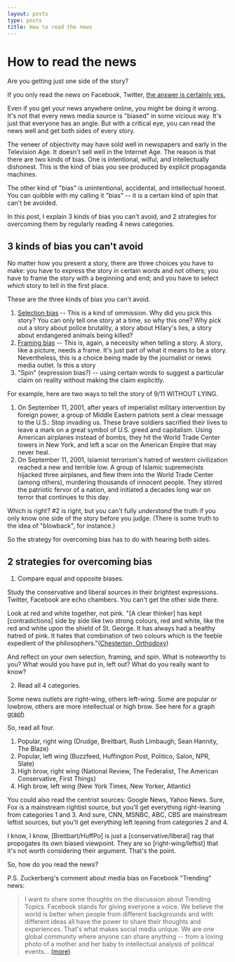 ```yaml
---
layout: posts
type: posts
title: How to read the news
---
```


# How to read the news

Are you getting just one side of the story? 

If you only read the news on Facebook, Twitter, [the answer is certainly yes.](https://www.rt.com/news/328177-facebook-narrow-minded-study/)

Even if you get your news anywhere online, you might be doing it wrong. It's not that every news media source is "biased" in some vicious way. It's just that everyone has an angle. But with a critical eye, you can read the news well and get both sides of every story.  

The veneer of objectivity may have sold well in newspapers and early in the Television Age. It doesn't sell well in the Internet Age. The reason is that there are two kinds of bias. One is intentional, wilful, and intellectually dishonest. This is the kind of bias you see produced by explicit propaganda machines. 

The other kind of "bias" is unintentional, accidental, and intellectual honest. You can quibble with my calling it "bias" -- it is a certain kind of spin that can't be avoided. 

In this post, I explain 3 kinds of bias you can't avoid, and 2 strategies for overcoming them by regularly reading 4 news categories. 


## 3 kinds of bias you can't avoid

No matter how you present a story, there are three choices you have to make: you have to express the story in certain words and not others; you have to frame the story with a beginning and end; and you have to select *which* story to tell in the first place. 

These are the three kinds of bias you can't avoid. 

1. [Selection bias](http://rationalwiki.org/wiki/Selection_bias) -- This is a kind of ommission. Why did you pick this story? You can only tell one story at a time, so why this one? Why pick out a story about police brutality, a story about Hilary's lies, a story about endangered animals being killed? 
2. [Framing bias](https://en.wikipedia.org/wiki/Framing_effect_(psychology)) -- This is, again, a necessity when telling a story. A story, like a picture, needs a frame. It's just part of what it means to be a story. Nevertheless, this is a choice being made by the journalist or news media outlet. Is this a story 
3. "Spin" (expression bias?) -- using certain words to suggest a particular claim on reality without making the claim explicitly. 


For example, here are two ways to tell the story of 9/11 WITHOUT LYING. 

1. On September 11, 2001, after years of imperialist military intervention by foreign power, a group of Middle Eastern patriots sent a clear message to the U.S.: Stop invading us. These brave soldiers sacrified their lives to leave a mark on a great symbol of U.S. greed and capitalism. Using American airplanes instead of bombs, they hit the World Trade Center towers in New York, and left a scar on the American Empire that may never heal. 
2. On September 11, 2001, Islamist terrorism's hatred of western civilization reached a new and terrible low. A group of Islamic supremecists hijacked three airplanes, and flew them into the World Trade Center (among others), murdering thousands of innocent people. They stirred the patriotic fervor of a nation, and initiated a decades long war on terror that continues to this day. 

Which is right? #2 is right, but you can't fully *understand* the truth if you only know one side of the story before you judge. (There is some truth to the idea of "blowback", for instance.)

So the strategy for overcoming bias has to do with hearing both sides.

## 2 strategies for overcoming bias

1. Compare equal and opposite biases.  

Study the conservative and liberal sources in their brightest expressions. Twitter, Facebook are echo chambers. You can't get the other side there.

Look at red and white together, not pink.   "[A clear thinker] has kept [contradictions] side by side like two strong colours, red and white, like the red and white upon the shield of St. George. It has always had a healthy hatred of pink. It hates that combination of two colours which is the feeble expedient of the philosophers."([Chesterton, Orthodoxy](http://www.leaderu.com/cyber/books/orthodoxy/ch6.html))

And reflect on your own selection, framing, and spin. What is noteworthy to you? What would you have put in, left out? What do you really want to know? 


2. Read all 4 categories. 

Some news outlets are right-wing, others left-wing. Some are popular or lowbrow, others are more intellectual or high brow. See here for a graph [graph](http://www.businessinsider.com/what-your-preferred-news-outlet-says-about-your-political-ideology-2014-10)

So, read all four.

1. Popular, right wing (Drudge, Breitbart, Rush Limbaugh, Sean Hannity, The Blaze)
2. Popular, left wing (Buzzfeed, Huffington Post, Politico, Salon, NPR, Slate)
3. High brow, right wing (National Review, The Federalist, The American Conservative, First Things)
4. High brow, left wing (New York Times, New Yorker, Atlantic)

You could also read the centrist sources: Google News, Yahoo News. Sure, Fox is a mainstream rightist source, but you'll get everything right-leaning from categories 1 and 3. And sure, CNN, MSNBC, ABC, CBS are mainstream leftist sources, but you'll get everything left leaning from categories 2 and 4. 

I know, I know, [Breitbart/HuffPo] is just a [conservative/liberal] rag that propogates its own biased viewpoint. They are so [right-wing/leftist] that it's not worth considering their argument. That's the point.

So, how do you read the news?


P.S. Zuckerberg's comment about media bias on Facebook "Trending" news:

>I want to share some thoughts on the discussion about Trending Topics.
>Facebook stands for giving everyone a voice. We believe the world is better when people from different backgrounds and with different ideas all have the power to share their thoughts and experiences. That's what makes social media unique. We are one global community where anyone can share anything -- from a loving photo of a mother and her baby to intellectual analysis of political events... [(more)](https://www.facebook.com/zuck?fref=nf)